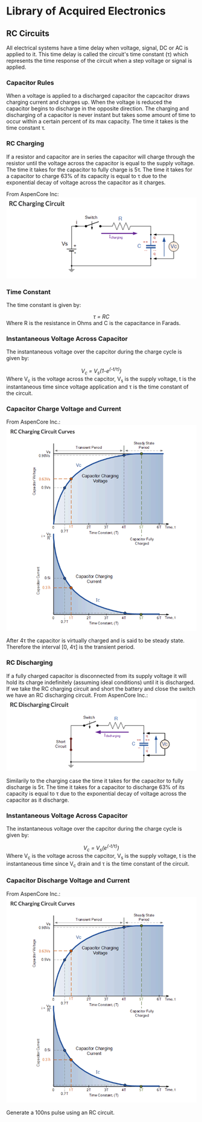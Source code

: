 # Library of Acquired Electronics

## RC Circuits

All electrical systems have a time delay when voltage, signal, DC or AC is applied to it. This time delay is called the circuit's time constant (τ) which represents the time response of the circuit when a step voltage or signal is applied.

### Capacitor Rules
When a voltage is applied to a discharged capacitor the capcacitor draws charging current and charges up. When the voltage is reduced the capacitor begins to discharge in the opposite direction. The charging and discharging of a capacitor is never instant but takes some amount of time to occur within a certain percent of its max capacity. The time it takes is the time constant τ.

### RC Charging
If a resistor and capacitor are in series the capacitor will charge through the resistor until the voltage across the capacitor is equal to the supply voltage. The time it takes for the capacitor to fully charge is 5τ. The time it takes for a capacitor to charge 63% of its capacity is equal to τ due to the exponential decay of voltage across the capacitor as it charges.

From AspenCore Inc:\
[![img](img/RC_charging.png)](https://www.electronics-tutorials.ws/rc/rc_1.html)

### Time Constant
The time constant is given by:
<center><i>τ = RC</i></center>
Where R is the resistance in Ohms and C is the capacitance in Farads.

### Instantaneous Voltage Across Capacitor
The instantaneous voltage over the capcitor during the charge cycle is given by:
<center><i>V<sub>c</sub> = V<sub>s</sub>(1-e<sup>(-t/τ)</sup>)</i></center>
Where V<sub>c</sub> is the voltage across the capcitor, V<sub>s</sub> is the supply voltage, t is the instantaneous time since voltage application and τ is the time constant of the circuit.

### Capacitor Charge Voltage and Current
From AspenCore Inc.:\
[![img](img/cap_charge.png)](https://www.electronics-tutorials.ws/rc/rc_1.html)

After 4τ the capacitor is virtually charged and is said to be steady state. Therefore the interval [0, 4τ] is the transient period.


### RC Discharging
If a fully charged capacitor is disconnected from its supply voltage it will hold its charge indefinitely (assuming ideal conditions) until it is discharged. If we take the RC charging circuit and short the battery and close the switch we have an RC discharging circuit.
From AspenCore Inc.:\
[![img](img/RC_discharging.png)](https://www.electronics-tutorials.ws/rc/rc_2.html)

Similarily to the charging case the time it takes for the capacitor to fully discharge is 5τ. The time it takes for a capacitor to discharge 63% of its capacity is equal to τ due to the exponential decay of voltage across the capacitor as it discharge.

### Instantaneous Voltage Across Capacitor
The instantaneous voltage over the capcitor during the charge cycle is given by:
<center><i>V<sub>c</sub> = V<sub>s</sub>(e<sup>(-t/τ)</sup>)</i></center>
Where V<sub>c</sub> is the voltage across the capcitor, V<sub>s</sub> is the supply voltage, t is the instantaneous time since V<sub>c</sub> drain and τ is the time constant of the circuit.

### Capacitor Discharge Voltage and Current
From AspenCore Inc.:\
[![img](img/cap_charge.png)](https://www.electronics-tutorials.ws/rc/rc_2.html)




Generate a 100ns pulse using an RC circuit.

